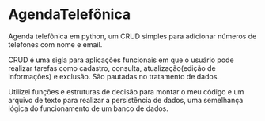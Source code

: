 # AgendaTelefônica
Agenda telefônica em python, um CRUD simples para adicionar números de telefones com nome e email.

CRUD é uma sigla para aplicações funcionais em que o usuário pode realizar tarefas como cadastro, consulta, atualização(edição de informações) e exclusão. São pautadas no tratamento de dados.

Utilizei funções e estruturas de decisão para montar o meu código e um arquivo de texto para realizar a persistência de dados, uma semelhança lógica do funcionamento de um banco de dados.
